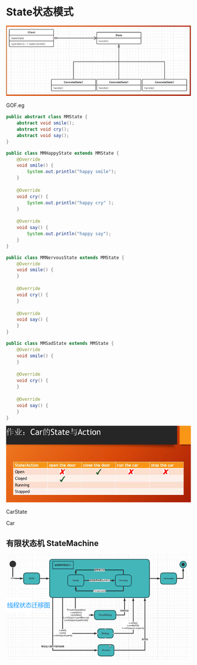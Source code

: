 # State状态模式

![image-20211107202612905](https://raw.githubusercontent.com/handsomeyi/Pics/master/image-20211107202612905.png)



GOF.eg



```java
public abstract class MMState {
    abstract void smile();
    abstract void cry();
    abstract void say();
}
```



```java
public class MMHappyState extends MMState {
    @Override
    void smile() {
        System.out.println("happy smile");
    }

    @Override
    void cry() {
        System.out.println("happy cry" );
    }

    @Override
    void say() {
        System.out.println("happy say");
    }
}
```



```java
public class MMNervousState extends MMState {
    @Override
    void smile() {
    }

    @Override
    void cry() {
    }

    @Override
    void say() {
    }
}
```



```java
public class MMSadState extends MMState {
    @Override
    void smile() {
    }

    @Override
    void cry() {
    }

    @Override
    void say() {
    }
}
```







![image-20211107203848403](https://raw.githubusercontent.com/handsomeyi/Pics/master/image-20211107203848403.png)

CarState 

Car





## 有限状态机 StateMachine 

![image-20211107203402563](https://raw.githubusercontent.com/handsomeyi/Pics/master/image-20211107203402563.png)
